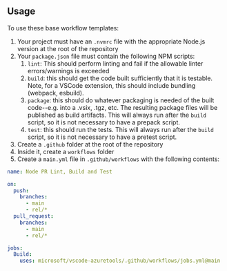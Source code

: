## Usage

To use these base workflow templates:
1. Your project must have an `.nvmrc` file with the appropriate Node.js version at the root of the repository
1. Your `package.json` file must contain the following NPM scripts:
    1. `lint`: This should perform linting and fail if the allowable linter errors/warnings is exceeded
    1. `build`: this should get the code built sufficiently that it is testable. Note, for a VSCode extension, this should include bundling (webpack, esbuild).
    1. `package`: this should do whatever packaging is needed of the built code--e.g. into a .vsix, .tgz, etc. The resulting package files will be published as build artifacts. This will always run after the `build` script, so it is not necessary to have a prepack script.
    1. `test`: this should run the tests. This will always run after the `build` script, so it is not necessary to have a pretest script.
1. Create a `.github` folder at the root of the repository
1. Inside it, create a `workflows` folder
1. Create a `main.yml` file in `.github/workflows` with the following contents:

```yaml
name: Node PR Lint, Build and Test

on:
  push:
    branches:
      - main
      - rel/*
  pull_request:
    branches:
      - main
      - rel/*

jobs:
  Build:
    uses: microsoft/vscode-azuretools/.github/workflows/jobs.yml@main
```
